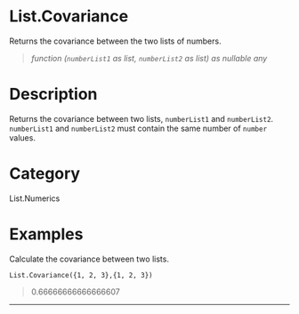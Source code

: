 # List.Covariance
Returns the covariance between the two lists of numbers.
> _function (<code>numberList1</code> as list, <code>numberList2</code> as list) as nullable any_

# Description 
Returns the covariance between two lists, <code>numberList1</code> and <code>numberList2</code>. <code>numberList1</code> and <code>numberList2</code> must contain the same number of <code>number</code> values.
# Category 
List.Numerics
# Examples 
Calculate the covariance between two lists.
```
List.Covariance({1, 2, 3},{1, 2, 3})
```
> 0.66666666666666607
***
